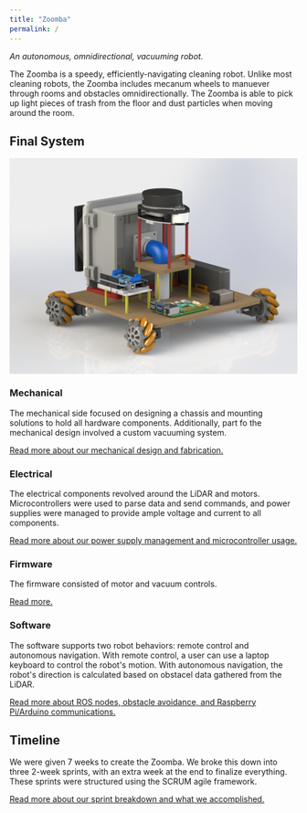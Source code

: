 ```yaml
---
title: "Zoomba"
permalink: /
---
```



*An autonomous, omnidirectional, vacuuming robot.*


The Zoomba is a speedy, efficiently-navigating cleaning robot. Unlike most cleaning robots, the Zoomba includes mecanum wheels to manuever through rooms and obstacles omnidirectionally. The Zoomba is able to pick up light pieces of trash from the floor and dust particles when moving around the room.


## Final System

<img src="/assets/images/iso_render.jpg" alt="CAD assembly of the entire chassis and all components" style="display: block;
	margin-left: auto;
	margin-right: auto;"
/>


### Mechanical

The mechanical side focused on designing a chassis and mounting solutions to hold all hardware components. Additionally, part fo the mechanical design involved a custom vacuuming system.

[Read more about our mechanical design and fabrication.](mechanical.md)

### Electrical

The electrical components revolved around the LiDAR and motors. Microcontrollers were used to parse data and send commands, and power supplies were managed to provide ample voltage and current to all components.

[Read more about our power supply management and microcontroller usage.](electrical.md)

### Firmware

The firmware consisted of motor and vacuum controls.

[Read more.](firmware.md)

### Software

The software supports two robot behaviors: remote control and autonomous navigation. With remote control, a user can use a laptop keyboard to control the robot's motion. With autonomous navigation, the robot's direction is calculated based on obstacel data gathered from the LiDAR.

[Read more about ROS nodes, obstacle avoidance, and Raspberry Pi/Arduino communications.](software.md)

## Timeline

We were given 7 weeks to create the Zoomba. We broke this down into three 2-week sprints, with an extra week at the end to finalize everything. These sprints were structured using the SCRUM agile framework.

[Read more about our sprint breakdown and what we accomplished.](sprints.md)

